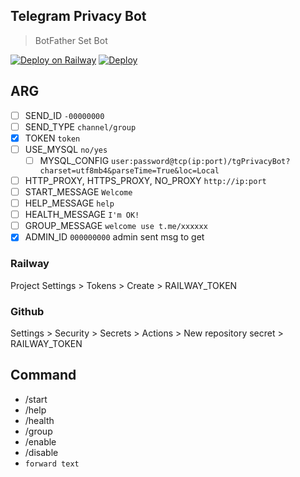 ## Telegram Privacy Bot

> BotFather Set Bot

[![Deploy on Railway](https://railway.app/button.svg)](https://railway.app/new/template/cU96ct?referralCode=WgxCHX) [![Deploy](https://button.deta.dev/1/svg)](https://go.deta.dev/deploy?repo=https://github.com/Ran-Xing/tgPrivacyBot)

## ARG

- [ ] SEND_ID `-00000000`
- [ ] SEND_TYPE `channel/group`
- [X] TOKEN `token`
- [ ] USE_MYSQL `no/yes`
  - [ ] MYSQL_CONFIG `user:password@tcp(ip:port)/tgPrivacyBot?charset=utf8mb4&parseTime=True&loc=Local`
- [ ] HTTP_PROXY, HTTPS_PROXY, NO_PROXY `http://ip:port`
- [ ] START_MESSAGE `Welcome`
- [ ] HELP_MESSAGE `help`
- [ ] HEALTH_MESSAGE `I'm OK!`
- [ ] GROUP_MESSAGE `welcome use t.me/xxxxxx`
- [X] ADMIN_ID `000000000` admin sent msg to get

### Railway

Project Settings > Tokens > Create > RAILWAY_TOKEN

### Github

Settings > Security > Secrets > Actions > New repository secret > RAILWAY_TOKEN

## Command

- /start
- /help
- /health
- /group
- /enable
- /disable
- `forward text`
